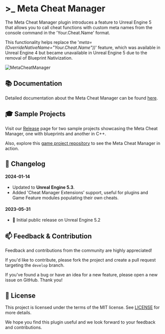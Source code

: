 # \>_ Meta Cheat Manager

The Meta Cheat Manager plugin introduces a feature to Unreal Engine 5 that allows you to call cheat functions with custom meta names from the console command in the 'Your.Cheat.Name' format.

This functionality helps replace the '_meta=(OverrideNativeName="Your.Cheat.Name"))_' feature, which was available in Unreal Engine 4 but became unavailable in Unreal Engine 5 due to the removal of Blueprint Nativization.

![MetaCheatManager](https://github.com/JanSeliv/MetaCheatManager/assets/20540872/1343fbb6-d8b6-453a-99d3-99c7eb5ca5db)

## 📚 Documentation

Detailed documentation about the Meta Cheat Manager can be found [here](https://docs.google.com/document/d/15kXwC05paFdwwmPC4Pi8xTuUq20-s7lC_EfOtFDcp0w).

## 🎓 Sample Projects

Visit our [Release](https://github.com/JanSeliv/MetaCheatManager/releases) page for two sample projects showcasing the Meta Cheat Manager, one with blueprints and another in C++.

Also, explore this [game project repository](https://github.com/JanSeliv/Bomber) to see the Meta Cheat Manager in action.

## 📅 Changelog
#### 2024-01-14
- Updated to **Unreal Engine 5.3**.
- Added 'Cheat Manager Extensions' support, useful for plugins and Game Feature modules populating their own cheats.
#### 2023-05-31
- 🎉 Initial public release on Unreal Engine 5.2

## 📫 Feedback & Contribution

Feedback and contributions from the community are highly appreciated!

If you'd like to contribute, please fork the project and create a pull request targeting the `develop` branch.

If you've found a bug or have an idea for a new feature, please open a new issue on GitHub. Thank you!

## 📜 License

This project is licensed under the terms of the MIT license. See [LICENSE](LICENSE) for more details.

We hope you find this plugin useful and we look forward to your feedback and contributions.
